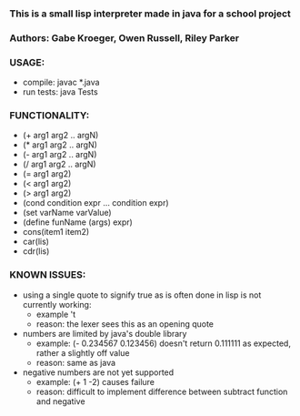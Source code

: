 ### This is a small lisp interpreter made in java for a school project

### Authors: Gabe Kroeger, Owen Russell, Riley Parker

### USAGE:
- compile: javac *.java
- run tests: java Tests

### FUNCTIONALITY:
- (+ arg1 arg2 .. argN)
- (* arg1 arg2 .. argN)
- (- arg1 arg2 .. argN)
- (/ arg1 arg2 .. argN)
- (= arg1 arg2)
- (< arg1 arg2)
- (> arg1 arg2)
- (cond condition expr ... condition expr)
- (set varName varValue)
- (define funName (args) expr)
- cons(item1 item2)
- car(lis)
- cdr(lis)

### KNOWN ISSUES:
- using a single quote to signify true as is often done in lisp is not currently working:
    - example 't
    - reason: the lexer sees this as an opening quote
- numbers are limited by java's double library
    - example: (- 0.234567 0.123456) doesn't return 0.111111 as expected, rather a slightly off value
    - reason: same as java
- negative numbers are not yet supported
    - example: (+ 1 -2) causes failure
    - reason: difficult to implement difference between subtract function and negative

